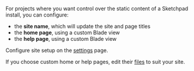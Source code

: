 For projects where you want control over the static content of a Sketchpad install, you can configure:

- the **site name**, which will update the site and page titles
- the **home page**, using a custom Blade view
- the **help page**, using a custom Blade view

Configure site setup on the [settings]({{route}}settings#site) page.

If you choose custom home or help pages, edit their [files](pages) to suit your site.

